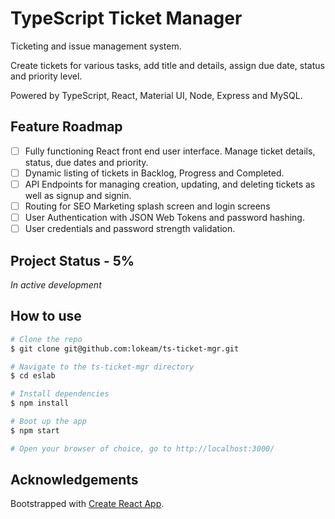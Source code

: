 # TypeScript Ticket Manager
Ticketing and issue management system.

Create tickets for various tasks, add title and details, assign due date, status and priority level.

Powered by TypeScript, React, Material UI, Node, Express and MySQL.

## Feature Roadmap
- [ ] Fully functioning React front end user interface. Manage ticket details, status, due dates and priority.
- [ ] Dynamic listing of tickets in Backlog, Progress and Completed.
- [ ] API Endpoints for managing creation, updating, and deleting tickets as well as signup and signin.
- [ ] Routing for SEO Marketing splash screen and login screens
- [ ] User Authentication with JSON Web Tokens and password hashing.
- [ ] User credentials and password strength validation.

## Project Status - 5%
_In active development_

## How to use
```bash
# Clone the repo
$ git clone git@github.com:lokeam/ts-ticket-mgr.git

# Navigate to the ts-ticket-mgr directory
$ cd eslab

# Install dependencies
$ npm install

# Boot up the app
$ npm start

# Open your browser of choice, go to http://localhost:3000/
```

## Acknowledgements
Bootstrapped with [Create React App](https://github.com/facebook/create-react-app).